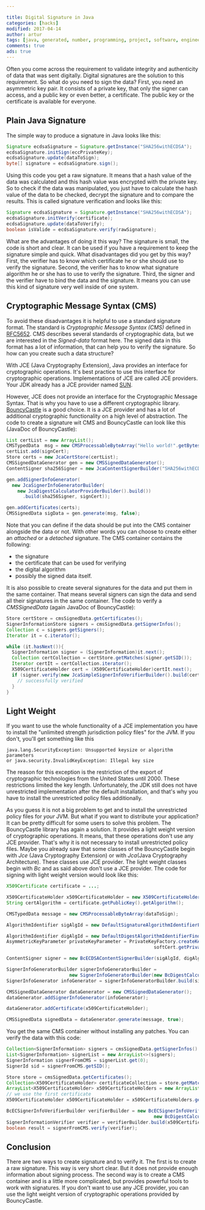 ```yaml
---

title: Digital Signature in Java
categories: [hacks]
modified: 2017-04-14
author: artur
tags: [java, generated, number, programming, project, software, engineering, cryptography, jce, bouncycastle, signature, digital]
comments: true
ads: true
---
```


Often you come across the requirement to validate integrity and authenticity 
of data that was sent digitally. Digital signatures are the solution to this requirement.
So what do you need to sign the data? First, you need an asymmetric key pair. It consists of a private key,
that only the signer can access, and a public key or even better, a certificate.
The public key or the certificate is available for everyone. 

## Plain Java Signature
The simple way to produce a signature in Java 
looks like this:

```java
Signature ecdsaSignature = Signature.getInstance("SHA256withECDSA");
ecdsaSignature.initSign(eccPrivateKey);
ecdsaSignature.update(dataToSign);
byte[] signature = ecdsaSignature.sign();
```

Using this code you get a raw signature. It means that a hash value of the data was calculated and this hash value was
encrypted with the private key. So to check if the data was manipulated, you just have to calculate the
hash value of the data to be checked, decrypt the signature and to compare the results. This is called signature 
verification and looks like this:

```java
Signature ecdsaSignature = Signature.getInstance("SHA256withECDSA");
ecdsaSignature.initVerify(certificate);
ecdsaSignature.update(dataToVerify);
boolean isValide = ecdsaSignature.verify(rawSignature);
```

What are the advantages of doing it this way? The signature is small, the code is short and clear. It can be used if you have a requirement to keep 
the signature simple and quick. What disadvantages did you get by
this way? First, the verifier has to know which certificate he or she should use to verify the signature. Second, the verifier has to know
what signature algorithm he or she has to use to verify the signature. Third, the signer and the verifier have to bind the data and the signature.
It means you can use this kind of signature very well inside of one system.

## Cryptographic Message Syntax (CMS)
To avoid these disadvantages it is helpful to use a standard signature format. The standard is *Cryptographic Message Syntax (CMS)* defined in
[RFC5652](https://tools.ietf.org/html/rfc5652). CMS describes several standards of cryptographic data, but we are interested in the *Signed-data* format here.
The signed data in this format has a lot of information, that can help you to verify the signature. So how can you create such a data structure?

With JCE (Java Cryptography Extension), Java provides an interface for cryptographic operations. It's best practice to use this interface for cryptographic
operations. Implementations of JCE are called JCE providers. Your JDK already has a JCE provider named
[SUN](http://docs.oracle.com/javase/8/docs/technotes/guides/security/SunProviders.html#SUNProvider). 

However, JCE does not provide an interface for the Cryptographic Message Syntax.
That is why you have to use a different cryptographic library.
[BouncyCastle](https://www.bouncycastle.org/java.html) is a good choice. It is a JCE provider
and has a lot of additional cryptographic functionality on a high level of abstraction. The code to create a signature wit CMS and BouncyCastle can look like this (JavaDoc of BouncyCastle):

```java
List certList = new ArrayList();
CMSTypedData  msg = new CMSProcessableByteArray("Hello world!".getBytes());
certList.add(signCert);
Store certs = new JcaCertStore(certList);
CMSSignedDataGenerator gen = new CMSSignedDataGenerator();
ContentSigner sha256Signer = new JcaContentSignerBuilder("SHA256withECDSA").build(signKP.getPrivate());

gen.addSignerInfoGenerator(
  new JcaSignerInfoGeneratorBuilder(
    new JcaDigestCalculatorProviderBuilder().build())
      .build(sha256Signer, signCert));

gen.addCertificates(certs);
CMSSignedData sigData = gen.generate(msg, false);
```

Note that you can define if the data should be put into the CMS container alongside the data or not. With other words you can choose to create either 
an _attached_ or a _detached_ signature.
The CMS container contains the following:

* the signature
* the certificate that can be used for verifying
* the digital algorithm
* possibly the signed data itself.

It is also possible to create several signatures for the data and put them in the same container. That means several signers can sign the data and send
all their signatures in the same container.
The code to verify a *CMSSignedData* (again JavaDoc of BouncyCastle):

```java
Store certStore = cmsSignedData.getCertificates();
SignerInformationStore signers = cmsSignedData.getSignerInfos();
Collection c = signers.getSigners();
Iterator it = c.iterator();

while (it.hasNext()){
  SignerInformation signer = (SignerInformation)it.next();
  Collection certCollection = certStore.getMatches(signer.getSID());
  Iterator certIt = certCollection.iterator();
  X509CertificateHolder cert = (X509CertificateHolder)certIt.next();
  if (signer.verify(new JcaSimpleSignerInfoVerifierBuilder().build(cert))) {
    // successfully verified
  }
}
```

## Light Weight
If you want to use the whole functionality of a JCE implementation you have to install the "unlimited strength jurisdiction policy files" for the JVM. If you don't,
you'll get something like this

```
java.lang.SecurityException: Unsupported keysize or algorithm parameters 
or java.security.InvalidKeyException: Illegal key size
```

The reason for this exception is the restriction of the export of cryptographic technologies from the United States until 2000.
These restrictions limited the key length. Unfortunately, the JDK still does not have unrestricted implementation after the default installation,
and that's why you have to install the unrestricted policy files additionally.

As you guess it is not a big problem to get and to install the unrestricted policy files for *your* JVM. But what if you 
want to distribute your application? It can be pretty difficult for some users to solve this problem. The BouncyCastle library
has again a solution. It provides a light weight version of cryptographic operations. It means, that these operations don't use any JCE
provider. That's why it is not necessary to install unrestricted policy files. Maybe you already saw that some classes of the BouncyCastle
begin with _Jce_  (Java Cryptography Extension) or with _Jca_(Java Cryptography Architecture). These classes use JCE provider.
The light weight classes begin with _Bc_ and as said above don't use a JCE provider.
The code for signing with light weight version would look like this: 

```java
X509Certificate certificate = ...;

X509CertificateHolder x509CertificateHolder = new X509CertificateHolder(certificate.getEncoded());
String certAlgorithm = certificate.getPublicKey().getAlgorithm();

CMSTypedData message = new CMSProcessableByteArray(dataToSign);

AlgorithmIdentifier sigAlgId = new DefaultSignatureAlgorithmIdentifierFinder().find("SHA256WithECDSA");

AlgorithmIdentifier digAlgId = new DefaultDigestAlgorithmIdentifierFinder().find(sigAlgId);
AsymmetricKeyParameter privateKeyParameter = PrivateKeyFactory.createKey(
                                                      softCert.getPrivateKey().getEncoded());

ContentSigner signer = new BcECDSAContentSignerBuilder(sigAlgId, digAlgId).build(privateKeyParameter);

SignerInfoGeneratorBuilder signerInfoGeneratorBuilder = 
                       new SignerInfoGeneratorBuilder(new BcDigestCalculatorProvider());
SignerInfoGenerator infoGenerator = signerInfoGeneratorBuilder.build(signer, x509CertificateHolder);

CMSSignedDataGenerator dataGenerator = new CMSSignedDataGenerator();
dataGenerator.addSignerInfoGenerator(infoGenerator);

dataGenerator.addCertificate(x509CertificateHolder);

CMSSignedData signedData = dataGenerator.generate(message, true);
```

You get the same CMS container without installing any patches. You can verify the data with this code:

```java
Collection<SignerInformation> signers = cmsSignedData.getSignerInfos().getSigners();
List<SignerInformation> signerList = new ArrayList<>(signers);
SignerInformation signerFromCMS = signerList.get(0);
SignerId sid = signerFromCMS.getSID();

Store store = cmsSignedData.getCertificates();
Collection<X509CertificateHolder> certificateCollection = store.getMatches(sid);
ArrayList<X509CertificateHolder> x509CertificateHolders = new ArrayList<>(certificateCollection);
// we use the first certificate
X509CertificateHolder x509CertificateHolder = x509CertificateHolders.get(0);

BcECSignerInfoVerifierBuilder verifierBuilder = new BcECSignerInfoVerifierBuilder(
                                                      new BcDigestCalculatorProvider());
SignerInformationVerifier verifier = verifierBuilder.build(x509CertificateHolder);
boolean result = signerFromCMS.verify(verifier);
```

## Conclusion
There are two ways to create signature and to verify it. The first is to create a raw signature. This way is very short clear. But it does not provide enough 
information about signing process. The second way is to create a CMS container and is a little more complicated, but provides powerful tools to work with signatures. If you don't want 
to use any JCE provider, you can use the light weight version of cryptographic operations provided by BouncyCastle.
